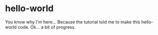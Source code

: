 # hello-world

You know why I'm here... Because the tutorial told me to make this hello-world code.
Ok... a bit of progress.

